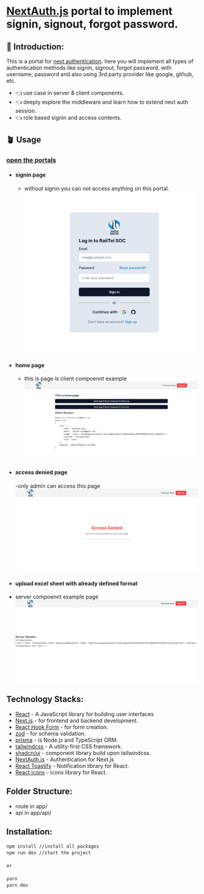 # [NextAuth.js](https://next-auth.js.org/) portal to implement signin, signout, forgot password.

## 🧩 Introduction:

This is a portal for [next authentication](https://next-auth.js.org/). here you will implement all types of authentication methods like signin, signout, forgot password, with username, password and also using 3rd party provider like google, github, etc.

- 👈 use case in server & client components.
- 👈 deeply explore the middleware and learn how to extend next auth session.
- 👈 role based signin and access contents.

## 🪴 Usage

### [open the portals](http://localhost:3000/)

- #### signin page

  - without signin you can not access anything on this portal.
    ![signin page image](./images//signin.png)

- #### home page

  - this is page is client compoennt example
    ![home page image](./images//home.png)

- #### access denied page

  -only admin can access this page
  ![access denied page](./images//access-denied.png)

- #### upload excel sheet with already defined format

- server compoennt example page
  ![server component image](./images/server-session.png)

## Technology Stacks:

- [React](https://react.dev/) - A JavaScript library for building user interfaces
- [Next.js](https://nextjs.org/) - for frontend and backend development.
- [React Hook Form](https://react-hook-form.com/) - for form creation.
- [zod](https://zod.dev/) - for schema validation.
- [prisma](https://prisma.) - is Node.js and TypeScript ORM.
- [tailwindcss](https://tailwindcss.com/) - A utility-first CSS framework.
- [shadcn/ui](https://ui.shadcn.com/) - component library build upon tailwindcss.
- [NextAuth.js](https://next-auth.js.org/) - Authentication for Next.js
- [React Toastify](https://fkhadra.github.io/react-toastify/introduction) - Notification library for React.
- [React icons](https://react-icons.github.io/react-icons/) - icons library for React.

## Folder Structure:

- route in app/
- api in app/api/

## Installation:

```bash
npm install //install all packages
npm run dev //start the project

or

yarn
yarn dev
```
